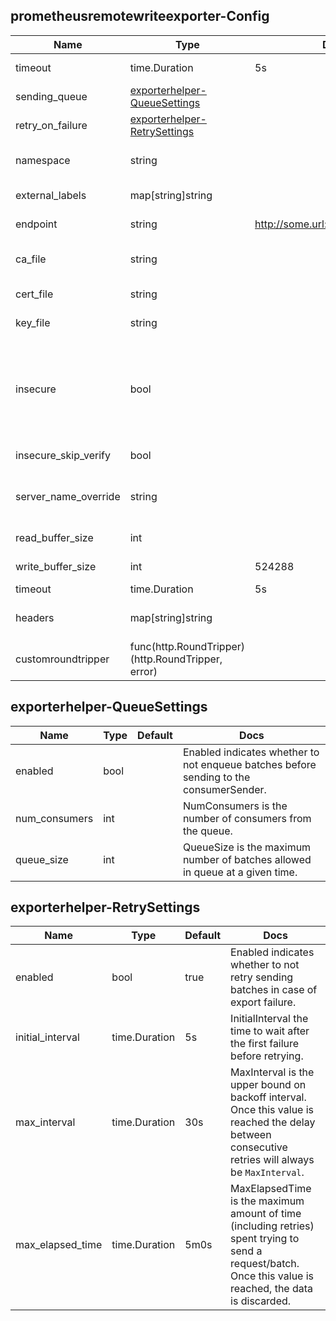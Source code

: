 ## prometheusremotewriteexporter-Config

| Name | Type | Default | Docs |
| ---- | ---- | ------- | ---- |
| timeout |time.Duration| 5s | Timeout is the timeout for every attempt to send data to the backend.  |
| sending_queue |[exporterhelper-QueueSettings](#exporterhelper-QueueSettings)| <no value> |  |
| retry_on_failure |[exporterhelper-RetrySettings](#exporterhelper-RetrySettings)| <no value> |  |
| namespace |string| <no value> | prefix attached to each exported metric name See: https://prometheus.io/docs/practices/naming/#metric-names  |
| external_labels |map[string]string| <no value> | ExternalLabels defines a map of label keys and values that are allowed to start with reserved prefix "__"  |
| endpoint |string| http://some.url:9411/api/prom/push | The target URL to send data to (e.g.: http://some.url:9411/v1/traces).  |
| ca_file |string| <no value> | Path to the CA cert. For a client this verifies the server certificate. For a server this verifies client certificates. If empty uses system root CA. (optional)  |
| cert_file |string| <no value> | Path to the TLS cert to use for TLS required connections. (optional)  |
| key_file |string| <no value> | Path to the TLS key to use for TLS required connections. (optional)  |
| insecure |bool| <no value> | In gRPC when set to true, this is used to disable the client transport security. See https://godoc.org/google.golang.org/grpc#WithInsecure. In HTTP, this disables verifying the server's certificate chain and host name (InsecureSkipVerify in the tls Config). Please refer to https://godoc.org/crypto/tls#Config for more information. (optional, default false)  |
| insecure_skip_verify |bool| <no value> | InsecureSkipVerify will enable TLS but not verify the certificate.  |
| server_name_override |string| <no value> | ServerName requested by client for virtual hosting. This sets the ServerName in the TLSConfig. Please refer to https://godoc.org/crypto/tls#Config for more information. (optional)  |
| read_buffer_size |int| <no value> | ReadBufferSize for HTTP client. See http.Transport.ReadBufferSize.  |
| write_buffer_size |int| 524288 | WriteBufferSize for HTTP client. See http.Transport.WriteBufferSize.  |
| timeout |time.Duration| 5s | Timeout parameter configures `http.Client.Timeout`.  |
| headers |map[string]string| <no value> | Additional headers attached to each HTTP request sent by the client. Existing header values are overwritten if collision happens.  |
| customroundtripper |func(http.RoundTripper) (http.RoundTripper, error)| <no value> | Custom Round Tripper to allow for individual components to intercept HTTP requests  |

## exporterhelper-QueueSettings

| Name | Type | Default | Docs |
| ---- | ---- | ------- | ---- |
| enabled |bool| <no value> | Enabled indicates whether to not enqueue batches before sending to the consumerSender.  |
| num_consumers |int| <no value> | NumConsumers is the number of consumers from the queue.  |
| queue_size |int| <no value> | QueueSize is the maximum number of batches allowed in queue at a given time.  |

## exporterhelper-RetrySettings

| Name | Type | Default | Docs |
| ---- | ---- | ------- | ---- |
| enabled |bool| true | Enabled indicates whether to not retry sending batches in case of export failure.  |
| initial_interval |time.Duration| 5s | InitialInterval the time to wait after the first failure before retrying.  |
| max_interval |time.Duration| 30s | MaxInterval is the upper bound on backoff interval. Once this value is reached the delay between consecutive retries will always be `MaxInterval`.  |
| max_elapsed_time |time.Duration| 5m0s | MaxElapsedTime is the maximum amount of time (including retries) spent trying to send a request/batch. Once this value is reached, the data is discarded.  |

